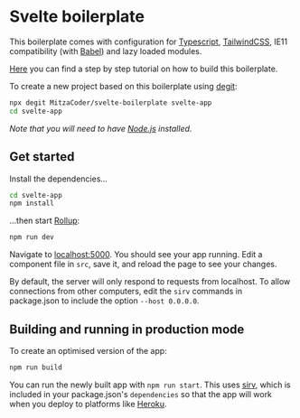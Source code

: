 # Svelte boilerplate

This boilerplate comes with configuration for [Typescript](https://www.typescriptlang.org/), [TailwindCSS](https://tailwindcss.com/), IE11 compatibility (with [Babel](https://babeljs.io/)) and lazy loaded modules.

[Here](https://mihaisaru.com/posts/svelte-typescript-tailwindcss-ie11-starter) you can find a step by step tutorial on how to build this boilerplate.

To create a new project based on this boilerplate using [degit](https://github.com/Rich-Harris/degit):

```bash
npx degit MitzaCoder/svelte-boilerplate svelte-app
cd svelte-app
```

_Note that you will need to have [Node.js](https://nodejs.org) installed._

## Get started

Install the dependencies...

```bash
cd svelte-app
npm install
```

...then start [Rollup](https://rollupjs.org):

```bash
npm run dev
```

Navigate to [localhost:5000](http://localhost:5000). You should see your app running. Edit a component file in `src`, save it, and reload the page to see your changes.

By default, the server will only respond to requests from localhost. To allow connections from other computers, edit the `sirv` commands in package.json to include the option `--host 0.0.0.0`.

## Building and running in production mode

To create an optimised version of the app:

```bash
npm run build
```

You can run the newly built app with `npm run start`. This uses [sirv](https://github.com/lukeed/sirv), which is included in your package.json's `dependencies` so that the app will work when you deploy to platforms like [Heroku](https://heroku.com).
